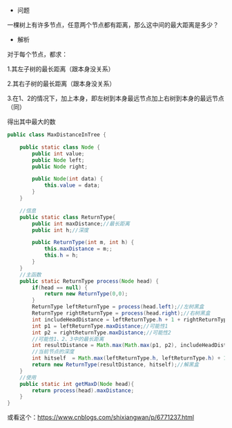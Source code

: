- 问题

一棵树上有许多节点，任意两个节点都有距离，那么这中间的最大距离是多少？

- 解析

对于每个节点，都求：

1.其左子树的最长距离（跟本身没关系）

2.其右子树的最长距离（跟本身没关系）

3.在1、2的情况下，加上本身，即左树到本身最远节点加上右树到本身的最远节点（同）

得出其中最大的数


```java
public class MaxDistanceInTree {

    public static class Node {
        public int value;
        public Node left;
        public Node right;

        public Node(int data) {
            this.value = data;
        }
    }

    //信息
    public static class ReturnType{
        public int maxDistance;//最长距离
        public int h;//深度

        public ReturnType(int m, int h) {
            this.maxDistance = m;;
            this.h = h;
        }
    }
    //主函数
    public static ReturnType process(Node head) {
        if(head == null) {
            return new ReturnType(0,0);
        }
        ReturnType leftReturnType = process(head.left);//左树黑盒
        ReturnType rightReturnType = process(head.right);//右树黑盒
        int includeHeadDistance = leftReturnType.h + 1 + rightReturnType.h;//可能性3
        int p1 = leftReturnType.maxDistance;//可能性1
        int p2 = rightReturnType.maxDistance;//可能性2
        //可能性1、2、3中的最长距离
        int resultDistance = Math.max(Math.max(p1, p2), includeHeadDistance);
        //当前节点的深度
        int hitself  = Math.max(leftReturnType.h, leftReturnType.h) + 1;
        return new ReturnType(resultDistance, hitself);//解黑盒
    }
    //使用
    public static int getMaxD(Node head){
        return process(head).maxDistance;
    }
}

```
或看这个：https://www.cnblogs.com/shixiangwan/p/6771237.html
